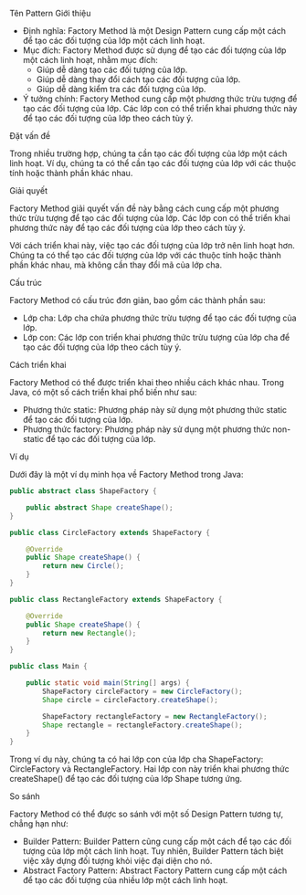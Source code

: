 Tên Pattern
Giới thiệu

- Định nghĩa: Factory Method là một Design Pattern cung cấp một cách để tạo các đối tượng của lớp một cách linh hoạt.
- Mục đích: Factory Method được sử dụng để tạo các đối tượng của lớp một cách linh hoạt, nhằm mục đích:
  - Giúp dễ dàng tạo các đối tượng của lớp.
  - Giúp dễ dàng thay đổi cách tạo các đối tượng của lớp.
  - Giúp dễ dàng kiểm tra các đối tượng của lớp.
- Ý tưởng chính: Factory Method cung cấp một phương thức trừu tượng để tạo các đối tượng của lớp. Các lớp con có thể triển khai phương thức này để tạo các đối tượng của lớp theo cách tùy ý.


Đặt vấn đề

Trong nhiều trường hợp, chúng ta cần tạo các đối tượng của lớp một cách linh hoạt. Ví dụ, chúng ta có thể cần tạo các đối tượng của lớp với các thuộc tính hoặc thành phần khác nhau.

Giải quyết

Factory Method giải quyết vấn đề này bằng cách cung cấp một phương thức trừu tượng để tạo các đối tượng của lớp. Các lớp con có thể triển khai phương thức này để tạo các đối tượng của lớp theo cách tùy ý.

Với cách triển khai này, việc tạo các đối tượng của lớp trở nên linh hoạt hơn. Chúng ta có thể tạo các đối tượng của lớp với các thuộc tính hoặc thành phần khác nhau, mà không cần thay đổi mã của lớp cha.

Cấu trúc

Factory Method có cấu trúc đơn giản, bao gồm các thành phần sau:

 - Lớp cha: Lớp cha chứa phương thức trừu tượng để tạo các đối tượng của lớp.
 - Lớp con: Các lớp con triển khai phương thức trừu tượng của lớp cha để tạo các đối tượng của lớp theo cách tùy ý.

Cách triển khai

Factory Method có thể được triển khai theo nhiều cách khác nhau. Trong Java, có một số cách triển khai phổ biến như sau:

- Phương thức static: Phương pháp này sử dụng một phương thức static để tạo các đối tượng của lớp.
- Phương thức factory: Phương pháp này sử dụng một phương thức non-static để tạo các đối tượng của lớp.


Ví dụ

Dưới đây là một ví dụ minh họa về Factory Method trong Java:

```java
public abstract class ShapeFactory {

    public abstract Shape createShape();
}

public class CircleFactory extends ShapeFactory {

    @Override
    public Shape createShape() {
        return new Circle();
    }
}

public class RectangleFactory extends ShapeFactory {

    @Override
    public Shape createShape() {
        return new Rectangle();
    }
}

public class Main {

    public static void main(String[] args) {
        ShapeFactory circleFactory = new CircleFactory();
        Shape circle = circleFactory.createShape();

        ShapeFactory rectangleFactory = new RectangleFactory();
        Shape rectangle = rectangleFactory.createShape();
    }
}

```

Trong ví dụ này, chúng ta có hai lớp con của lớp cha ShapeFactory: CircleFactory và RectangleFactory. Hai lớp con này triển khai phương thức createShape() để tạo các đối tượng của lớp Shape tương ứng.

So sánh

Factory Method có thể được so sánh với một số Design Pattern tương tự, chẳng hạn như:

- Builder Pattern: Builder Pattern cũng cung cấp một cách để tạo các đối tượng của lớp một cách linh hoạt. Tuy nhiên, Builder Pattern tách biệt việc xây dựng đối tượng khỏi việc đại diện cho nó.
- Abstract Factory Pattern: Abstract Factory Pattern cung cấp một cách để tạo các đối tượng của nhiều lớp một cách linh hoạt.


